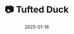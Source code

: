 ---
title: '📷 Tufted Duck'
date: '2025-01-18'
image: 'https://cdn.diblasio.social/static/photos/2025/20250118_141120.jpg'
alt_text: "A duck swimming on calm water in Huizen, Netherlands."
tags:
  - "#Photography"
  - "#Netherlands"
  - "#Huizen"
  - "#Duck"
  - "#BirdPhotography"
  - "#Nature"
  - "#Waterfowl"
  - "#FujiFilm"
  - "#FujiFilmXT5"
  - "#NaturePhotography"
description: ''
created_date: '2025-01-18'
location: "Zuiderzee, Huizermaat West, Huizen, Noord-Holland, Nederland, 1273 AH, Nederland"
exif_data: "FUJIFILM X-T4 XF100-400mmF4.5-5.6 R LM OIS WR (1/420 | f/5.6 | ISO 800)"
draft: false
---